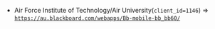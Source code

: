  - Air Force Institute of Technology/Air University(`client_id=1146`) => [`https://au.blackboard.com/webapps/Bb-mobile-bb_bb60/`](https://au.blackboard.com/webapps/Bb-mobile-bb_bb60/)
